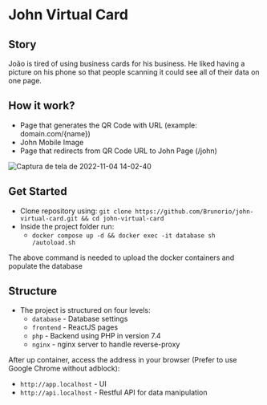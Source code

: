 # John Virtual Card

## Story

João is tired of using business cards for his business. He liked having a picture on
his phone so that people scanning it could see all of their data on one page.

## How it work?

- Page that generates the QR Code with URL (example: domain.com/{name})
- John Mobile Image
- Page that redirects from QR Code URL to John Page (/john)

![Captura de tela de 2022-11-04 14-02-40](https://user-images.githubusercontent.com/32521472/200035524-11cd3aad-1cf7-47ed-9182-924772c93894.png)


## Get Started

- Clone repository using: `git clone https://github.com/Brunorio/john-virtual-card.git && cd john-virtual-card`
- Inside the project folder run:
     - `docker compose up -d && docker exec -it database sh /autoload.sh`

The above command is needed to upload the docker containers and populate the database

## Structure

- The project is structured on four levels:
     - `database` - Database settings
     - `frontend` - ReactJS pages
     - `php` - Backend using PHP in version 7.4
     - `nginx` - nginx server to handle reverse-proxy

After up container, access the address in your browser (Prefer to use Google Chrome without adblock):
- `http://app.localhost` - UI
- `http://api.localhost` - Restful API for data manipulation
